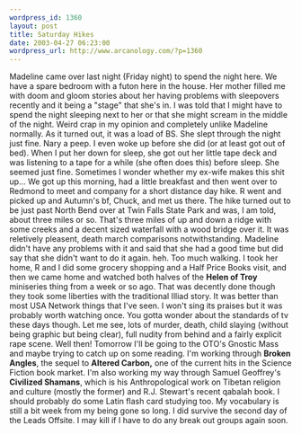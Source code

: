 ```yaml
--- 
wordpress_id: 1360
layout: post
title: Saturday Hikes
date: 2003-04-27 06:23:00
wordpress_url: http://www.arcanology.com/?p=1360
---
```

Madeline came over last night (Friday night) to spend the night here. We have a spare bedroom with a futon here in the house. Her mother filled me with doom and gloom stories about her having problems with sleepovers recently and it being a "stage" that she&apos;s in. I was told that I might have to spend the night sleeping next to her or that she might scream in the middle of the night. Weird crap in my opinion and completely unlike Madeline normally. As it turned out, it was a load of BS. She slept through the night just fine. Nary a peep. I even woke up before she did (or at least got out of bed). When I put her down for sleep, she got out her little tape deck and was listening to a tape for a while (she often does this) before sleep. She seemed just fine. Sometimes I wonder whether my ex-wife makes this shit up... We got up this morning, had a little breakfast and then went over to Redmond to meet and company for a short distance day hike. R went and picked up and Autumn&apos;s bf, Chuck, and met us there. The hike turned out to be just past North Bend over at Twin Falls State Park and was, I am told, about three miles or so. That&apos;s three miles of up and down a ridge with some creeks and a decent sized waterfall with a wood bridge over it. It was reletively pleasent, death march comparisons notwithstanding. Madeline didn&apos;t have any problems with it and said that she had a good time but did say that she didn&apos;t want to do it again. heh. Too much walking. I took her home, R and I did some grocery shopping and a Half Price Books visit, and then we came home and watched both halves of the <b>Helen of Troy</b> miniseries thing from a week or so ago. That was decently done though they took some liberties with the traditional Illiad story. It was better than most USA Network things that I&apos;ve seen. I won&apos;t sing its praises but it was probably worth watching once. You gotta wonder about the standards of tv these days though. Let me see, lots of murder, death, child slaying (without being graphic but being clear), full nudity from behind and a fairly explicit rape scene. Well then! Tomorrow I&apos;ll be going to the OTO&apos;s Gnostic Mass and maybe trying to catch up on some reading. I&apos;m working through <b>Broken Angles</b>, the sequel to <b>Altered Carbon,</b> one of the current hits in the Science Fiction book market. I&apos;m also working my way through Samuel Geoffrey&apos;s <b>Civilized Shamans</b>, which is his Anthropological work on Tibetan religion and culture (mostly the former) and R.J. Stewart&apos;s recent qabalah book. I should probably do some Latin flash card studying too. My vocabulary is still a bit week from my being gone so long. I did survive the second day of the Leads Offsite. I may kill if I have to do any break out groups again soon.
